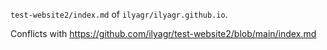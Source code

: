 `test-website2/index.md` of `ilyagr/ilyagr.github.io`.

Conflicts with <https://github.com/ilyagr/test-website2/blob/main/index.md>
